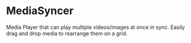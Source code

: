 # MediaSyncer
Media Player that can play multiple videos/images at once in sync. Easily drag and drop media to rearrange them on a grid.
